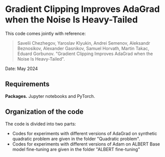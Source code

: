 # Gradient Clipping Improves AdaGrad when the Noise Is Heavy-Tailed

This code comes jointly with reference:

> Savelii Chezhegov, Yaroslav Klyukin, Andrei Semenov, Aleksandr Beznosikov, Alexander Gasnikov, Samuel Horvath, Martin Takac, Eduard Gorbunov. "Gradient Clipping Improves AdaGrad when the Noise Is Heavy-Tailed".

Date:    May 2024

## Requirements

**Packages.** 
Jupyter notebooks and PyTorch.

## Organization of the code

The code is divided into two parts:
- Codes for experiments with different versions of AdaGrad on synthetic quadratic problem are given in the folder "Quadratic problem".
- Codes for experiments with different versions of Adam on ALBERT Base model fine-tuning are given in the folder "ALBERT fine-tuning"

